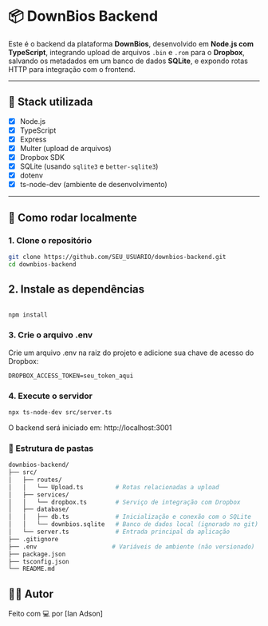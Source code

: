 # 📦 DownBios Backend

Este é o backend da plataforma **DownBios**, desenvolvido em **Node.js com TypeScript**, integrando upload de arquivos `.bin` e `.rom` para o **Dropbox**, salvando os metadados em um banco de dados **SQLite**, e expondo rotas HTTP para integração com o frontend.

---

## 🧱 Stack utilizada

- [x] Node.js
- [x] TypeScript
- [x] Express
- [x] Multer (upload de arquivos)
- [x] Dropbox SDK
- [x] SQLite (usando `sqlite3` e `better-sqlite3`)
- [x] dotenv
- [x] ts-node-dev (ambiente de desenvolvimento)

---

## 🚀 Como rodar localmente

### 1. Clone o repositório

```bash
git clone https://github.com/SEU_USUARIO/downbios-backend.git
cd downbios-backend
```

## 2. Instale as dependências

```bash

npm install
```

### 3. Crie o arquivo .env

Crie um arquivo .env na raiz do projeto e adicione sua chave de acesso do Dropbox:

`DROPBOX_ACCESS_TOKEN=seu_token_aqui`

### 4. Execute o servidor

```bash
npx ts-node-dev src/server.ts
```

O backend será iniciado em: http://localhost:3001

### 📂 Estrutura de pastas

```bash
downbios-backend/
├── src/
│   ├── routes/
│   │   └── Upload.ts         # Rotas relacionadas a upload
│   ├── services/
│   │   └── dropbox.ts        # Serviço de integração com Dropbox
│   ├── database/
│   │   ├── db.ts             # Inicialização e conexão com o SQLite
│   │   └── downbios.sqlite   # Banco de dados local (ignorado no git)
│   └── server.ts             # Entrada principal da aplicação
├── .gitignore
├── .env                     # Variáveis de ambiente (não versionado)
├── package.json
├── tsconfig.json
└── README.md
```

## 👨‍💻 Autor

Feito com 💻 por [Ian Adson]
